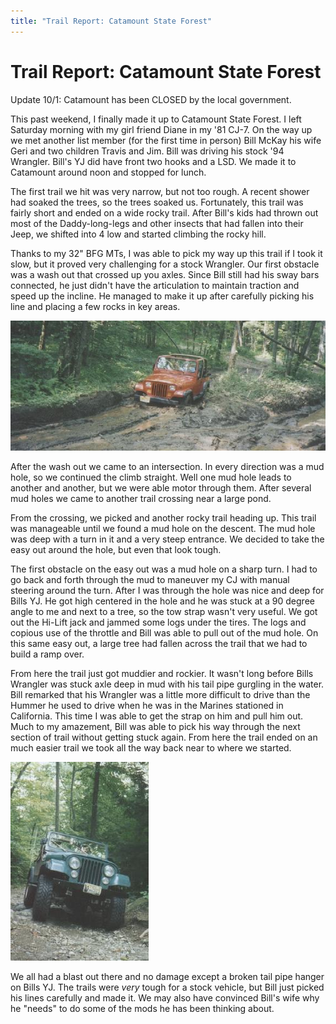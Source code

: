 ```yaml
---
title: "Trail Report: Catamount State Forest"
---
```

# Trail Report: Catamount State Forest

Update 10/1: Catamount has been  CLOSED  by the local government.

This past weekend, I finally made it up to Catamount State Forest. I left Saturday morning with my girl friend Diane in my '81 CJ-7. On the way up we met another list member (for the first time in person) Bill McKay his wife Geri and two children Travis and Jim. Bill was driving his stock '94 Wrangler. Bill's YJ did have front two hooks and a LSD. We made it to Catamount around noon and stopped for lunch.

The first trail we hit was very narrow, but not too rough. A recent shower had soaked the trees, so the trees soaked us. Fortunately, this trail was fairly short and ended on a wide rocky trail. After Bill's kids had thrown out most of the Daddy-long-legs and other insects that had fallen into their Jeep, we shifted into 4 low and started climbing the rocky hill.

Thanks to my 32" BFG MTs, I was able to pick my way up this trail if I took it slow, but it proved very challenging for a stock Wrangler. Our first obstacle was a wash out that crossed up you axles. Since Bill still had his sway bars connected, he just didn't have the articulation to maintain traction and speed up the incline. He managed to make it up after carefully picking his line and placing a few rocks in key areas.

![](../../img/terry/trail/bill.jpg "")

After the wash out we came to an intersection. In every direction was a mud hole, so we continued the climb straight. Well one mud hole leads to another and another, but we were able motor through them. After several mud holes we came to another trail crossing near a large pond.

From the crossing, we picked and another rocky trail heading up. This trail was manageable until we found a mud hole on the descent. The mud hole was deep with a turn in it and a very steep entrance. We decided to take the easy out around the hole, but even that look tough.

The first obstacle on the easy out was a mud hole on a sharp turn. I had to go back and forth through the mud to maneuver my CJ with manual steering around the turn. After I was through the hole was nice and deep for Bills YJ. He got high centered in the hole and he was stuck at a 90 degree angle to me and next to a tree, so the tow strap wasn't very useful. We got out the Hi-Lift jack and jammed some logs under the tires. The logs and copious use of the throttle and Bill was able to pull out of the mud hole. On this same easy out, a large tree had fallen across the trail that we had to build a ramp over.

From here the trail just got muddier and rockier. It wasn't long before Bills Wrangler was stuck axle deep in mud with his tail pipe gurgling in the water. Bill remarked that his Wrangler was a little more difficult to drive than the Hummer he used to drive when he was in the Marines stationed in California. This time I was able to get the strap on him and pull him out. Much to my amazement, Bill was able to pick his way through the next section of trail without getting stuck again. From here the trail ended on an much easier trail we took all the way back near to where we started.

![](../../img/terry/trail/cata.jpg "")

We all had a blast out there and no damage except a broken tail pipe hanger on Bills YJ. The trails were *very* tough for a stock vehicle, but Bill just picked his lines carefully and made it. We may also have convinced Bill's wife why he "needs" to do some of the mods he has been thinking about.